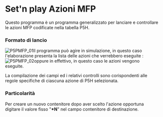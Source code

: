 # Set'n play Azioni MFP
Questo programma è un programma generalizzato per lanciare e controllare le azioni MFP codificate nella tabella P5H.
### Formato di lancio
![P5PMFP_01](http://localhost:3000/immagini/MBDOC_OGG-P_P5H3500/P5PMFP_01.png)Il programma può agire in simulazione, in questo caso l'elaborazione presenta la lista delle azioni che verrebbero eseguite : 
![P5PMFP_02](http://localhost:3000/immagini/MBDOC_OGG-P_P5H3500/P5PMFP_02.png)oppure in effettivo, in questo caso le azioni vengono eseguite.

La compilazione dei campi ed i relativi controlli sono corispondenti alle regole specifiche di ciascuna azione di P5H selezionata.

### Particolarità
Per creare un nuovo contenitore dopo aver scelto l'azione opportuna digitare il valore fisso "**\*N**" nel campo contenitore di destinazione.
